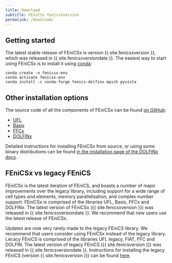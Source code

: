 ```yaml
---
title: Download
subtitle: FEniCSx fenicsxversion
permalink: /download/
---
```


## Getting started

The latest stable release of FEniCSx is version {{ site.fenicsxversion }},
which was released in {{ site.fenicsxversiondate }}. The easiest way to start using FEniCSx
is to install it using [conda](https://conda.io):

```shell
conda create -n fenicsx-env
conda activate fenicsx-env
conda install -c conda-forge fenics-dolfinx mpich pyvista
```

## Other installation options

The source code of all the components of FEniCSx can be found [on GitHub](https://github.com/FEniCS/):

- [<i class="fa-brands fa-github"></i> UFL](https://github.com/FEniCS/ufl)
- [<i class="fa-brands fa-github"></i> Basix](https://github.com/FEniCS/basix)
- [<i class="fa-brands fa-github"></i> FFCx](https://github.com/FEniCS/ffcx)
- [<i class="fa-brands fa-github"></i> DOLFINx](https://github.com/FEniCS/dolfinx)

Detailed instructions for installing FEniCSx from source, or using some binary distributions can be found
[in the installation page of the DOLFINx docs](https://github.com/FEniCS/dolfinx#installation).

## FEniCSx vs legacy FEniCS

FEniCSx is the latest iteration of FEniCS, and boasts a number of 
major improvements over the legacy library,
including support for a wide range of cell types and elements, memory
parallelisation, and complex number support. FEniCSx is comprised of
the libraries UFL, Basix, FFCx and DOLFINx. The latest version of
FEniCSx ({{ site.fenicsxversion }}) was released in
{{ site.fenicsxversiondate }}.
We recommend that new users use the latest release of FEniCSx.


Updates are now very rarely made to the legacy FEniCS library. We recommend that users consider
using FEniCSx instead of the legacy library. Lecacy FEniCS is comprised
of the libraries UFL legacy, FIAT, FFC and DOLFIN. The latest version of legacy
FEniCS ({{ site.fenicsversion }}) was released in
{{ site.fenicsversiondate }}.
Instructions for installing the legacy FEniCS (version {{
site.fenicsversion }}) can be found [here](archive.md).
